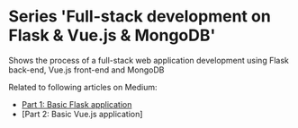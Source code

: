 # Series 'Full-stack development on Flask & Vue.js & MongoDB'

Shows the process of a full-stack web application development using Flask back-end, Vue.js front-end and MongoDB

Related to following articles on Medium:

- [Part 1: Basic Flask application]
- [Part 2: Basic Vue.js application]

[Part 1: Basic Flask application]: https://medium.com/@vedanta6/full-stack-development-on-flask-vue-js-1-basic-flask-application-519143c9a3bf
